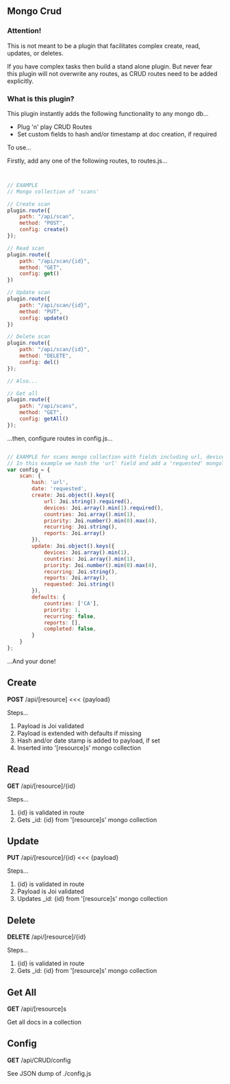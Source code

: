 Mongo Crud
-----------

### Attention!

This is not meant to be a plugin that facilitates complex create, read, updates, or deletes.

If you have complex tasks then build a stand alone plugin. But never fear this plugin will not overwrite any routes, as CRUD routes need to be added explicitly.

### What is this plugin?

This plugin instantly adds the following functionality to any mongo db...

* Plug 'n' play CRUD Routes
* Set custom fields to hash and/or timestamp at doc creation, if required

To use...

Firstly, add any one of the following routes, to routes.js...

```javascript


// EXAMPLE
// Mongo collection of 'scans'

// Create scan
plugin.route({
    path: "/api/scan",
    method: "POST",
    config: create()
});

// Read scan
plugin.route({
    path: "/api/scan/{id}",
    method: "GET",
    config: get()
})

// Update scan
plugin.route({
    path: "/api/scan/{id}",
    method: "PUT",
    config: update()
})

// Delete scan
plugin.route({
    path: "/api/scan/{id}",
    method: "DELETE",
    config: del()
});

// Also...

// Get all
plugin.route({
    path: "/api/scans",
    method: "GET",
    config: getAll()
});
```

...then, configure routes in config.js...

```javascript

// EXAMPLE for scans mongo collection with fields including url, devices, blah blah you can see them below... 
// In this example we hash the 'url' field and add a 'requested' mongoTimestamp field before inserting
var config = {
    scan: {
        hash: 'url',
        date: 'requested',
        create: Joi.object().keys({
            url: Joi.string().required(),
            devices: Joi.array().min(1).required(),
            countries: Joi.array().min(1),
            priority: Joi.number().min(0).max(4),
            recurring: Joi.string(),
            reports: Joi.array()
        }),
        update: Joi.object().keys({
            devices: Joi.array().min(1),
            countries: Joi.array().min(1),
            priority: Joi.number().min(0).max(4),
            recurring: Joi.string(),
            reports: Joi.array(),
            requested: Joi.string()
        }),
        defaults: {
            countries: ['CA'],
            priority: 1,
            recurring: false,
            reports: [],
            completed: false,
        }
    }
};
``` 

...And your done!

## Create

**POST** /api/[resource]   <<< {payload} 

Steps...

1. Payload is Joi validated
2. Payload is extended with defaults if missing
3. Hash and/or date stamp is added to payload, if set
4. Inserted into '[resource]s' mongo collection

## Read

**GET** /api/[resource]/{id}

Steps...

1. {id} is validated in route
2. Gets _id: {id} from '[resource]s' mongo collection

## Update

**PUT** /api/[resource]/{id}   <<< {payload} 

Steps...

1. {id} is validated in route
2. Payload is Joi validated
3. Updates _id: {id} from '[resource]s' mongo collection

## Delete

**DELETE** /api/[resource]/{id}

Steps...

1. {id} is validated in route
2. Gets _id: {id} from '[resource]s' mongo collection

## Get All

**GET** /api/[resource]s

Get all docs in a collection

## Config

**GET** /api/CRUD/config

See JSON dump of ./config.js